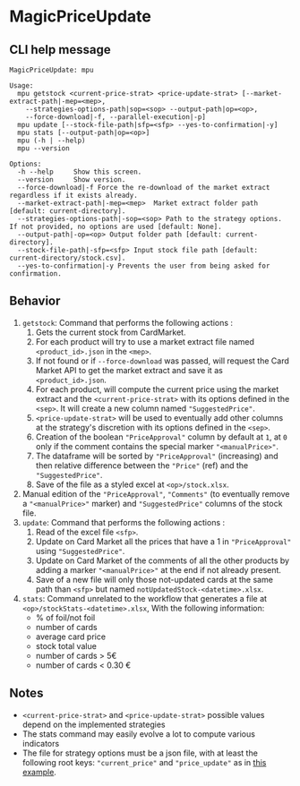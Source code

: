 # MagicPriceUpdate

## CLI help message

```
MagicPriceUpdate: mpu

Usage:
  mpu getstock <current-price-strat> <price-update-strat> [--market-extract-path|-mep=<mep>, 
    --strategies-options-path|sop=<sop> --output-path|op=<op>, 
    --force-download|-f, --parallel-execution|-p]
  mpu update [--stock-file-path|sfp=<sfp> --yes-to-confirmation|-y]
  mpu stats [--output-path|op=<op>]
  mpu (-h | --help)
  mpu --version

Options:
  -h --help     Show this screen.
  --version     Show version.
  --force-download|-f Force the re-download of the market extract regardless if it exists already.
  --market-extract-path|-mep=<mep>  Market extract folder path [default: current-directory].
  --strategies-options-path|-sop=<sop> Path to the strategy options. If not provided, no options are used [default: None].
  --output-path|-op=<op> Output folder path [default: current-directory].
  --stock-file-path|-sfp=<sfp> Input stock file path [default: current-directory/stock.csv].
  --yes-to-confirmation|-y Prevents the user from being asked for confirmation.
```

## Behavior

1. `getstock`: Command that performs the following actions :
    1. Gets the current stock from CardMarket.
    2. For each product will try to use a market
    extract file named `<product_id>.json` in the `<mep>`.
    3. If not found or if `--force-download` was passed, will request the Card Market API to get the market extract and save it as
    `<product_id>.json`.
    4. For each product, will compute the current price using the
    market extract and the `<current-price-strat>` with its options defined in the `<sep>`. It will create a new column named
    `"SuggestedPrice"`.
    5. `<price-update-strat>` will be used to eventually add other columns at the
    strategy's discretion with its options defined in the `<sep>`.
    6. Creation of the boolean `"PriceApproval"` column by default at `1`, at `0` only
    if the comment contains the special marker `"<manualPrice>"`.
    7. The dataframe will be sorted by `"PriceApproval"` (increasing) and then relative
    difference between the `"Price"` (ref) and the `"SuggestedPrice"`.
    8. Save of the file as a styled excel at `<op>/stock.xlsx`.
2. Manual edition of the `"PriceApproval"`, `"Comments"` (to eventually 
remove a `"<manualPrice>"` marker) and `"SuggestedPrice"` columns of the stock file.
3. `update`: Command that performs the following actions :
    1. Read of the excel file `<sfp>`.
    2. Update on Card Market all the prices that have a 1 in `"PriceApproval"` using `"SuggestedPrice"`.
    3. Update on Card Market of the comments of all the other products by adding a 
    marker `"<manualPrice>"` at the end if not already present.
    4. Save of a new file will only those not-updated cards at the same path than `<sfp>`
    but named `notUpdatedStock-<datetime>.xlsx`.
4. `stats`: Command unrelated to the workflow that generates a file at `<op>/stockStats-<datetime>.xlsx`,
    With the following information:
    - % of foil/not foil
    - number of cards
    - average card price
    - stock total value
    - number of cards > 5€
    - number of cards < 0.30 €

## Notes
- `<current-price-strat>` and `<price-update-strat>` possible values 
depend on the implemented strategies
- The stats command may easily evolve a lot to compute various indicators
- The file for strategy options must be a json file, with at least the following root keys:
`"current_price"` and `"price_update"` as in [this example](./strategies_options_example.json).
